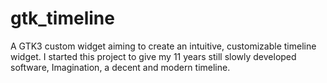 # gtk_timeline
A GTK3 custom widget aiming to create an intuitive, customizable timeline widget. I started this project to give my 11 years still slowly developed software, Imagination, a decent and modern timeline.
